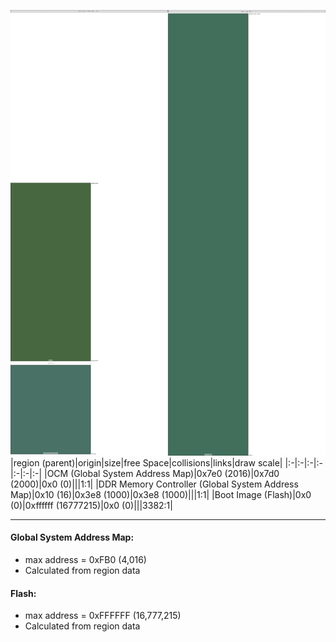 ![memory map diagram](A3_region_exceeds_height-no_maxaddress_set_diagram.png)
|region (parent)|origin|size|free Space|collisions|links|draw scale|
|:-|:-|:-|:-|:-|:-|:-|
|<span style='color:(10, 53, 1)'>OCM (Global System Address Map)</span>|0x7e0 (2016)|0x7d0 (2000)|0x0 (0)|||1:1|
|<span style='color:(13, 67, 52)'>DDR Memory Controller (Global System Address Map)</span>|0x10 (16)|0x3e8 (1000)|0x3e8 (1000)|||1:1|
|<span style='color:(3, 64, 37)'>Boot Image (Flash)</span>|0x0 (0)|0xffffff (16777215)|0x0 (0)|||3382:1|

---
#### Global System Address Map:
- max address = 0xFB0 (4,016)
- Calculated from region data
#### Flash:
- max address = 0xFFFFFF (16,777,215)
- Calculated from region data